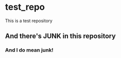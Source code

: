 # test_repo
This is a test repository

## And there's JUNK in this repository
### And I do mean junk!
